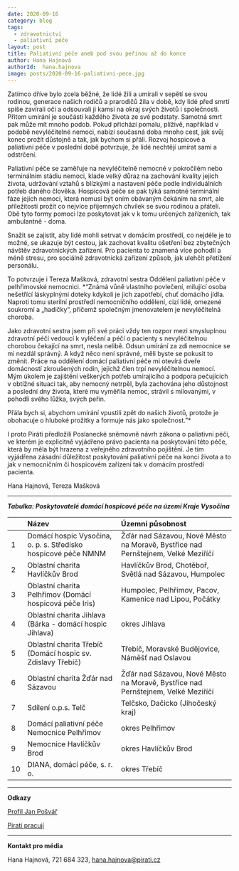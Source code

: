 ```yaml
---
date: 2020-09-16
category: blog
tags:
  - zdravotnictví
  - paliativní péče 
layout: post
title: Paliativní péče aneb pod svou peřinou až do konce
author: Hana Hajnová
authorId:  hana.hajnova
image: posts/2020-09-16-paliativni-pece.jpg
---
```


Zatímco dříve bylo zcela běžné, že lidé žili a umírali v sepětí se svou rodinou, generace našich rodičů a prarodičů žila v době, kdy lidé před smrtí spíše zavírali oči a odsouvali ji kamsi na okraj svých životů i společnosti. Přitom umírání je součástí každého života ze své podstaty. Samotná smrt pak může mít mnoho podob. Pokud přichází pomalu, plíživě, například v podobě nevyléčitelné nemoci, nabízí současná doba mnoho cest, jak svůj konec prožít důstojně a tak, jak bychom si přáli. Rozvoj hospicové a paliativní péče v poslední době potvrzuje, že lidé nechtějí umírat sami a odstrčení.

Paliativní péče se zaměřuje na nevyléčitelně nemocné v pokročilém nebo terminálním stádiu nemoci, klade velký důraz na zachování kvality jejich života, udržování vztahů s blízkými a nastavení péče podle individuálních potřeb daného člověka. Hospicová péče se pak týká samotné terminální fáze jejich nemoci, která nemusí být oním obávaným čekáním na smrt, ale příležitostí prožít co nejvíce příjemných chvilek se svou rodinou a přáteli. Obě tyto formy pomoci lze poskytovat jak v k tomu určených zařízeních, tak ambulantně - doma.  

Snažit se zajistit, aby lidé mohli setrvat v domácím prostředí, co nejdéle je to možné, se ukazuje být cestou, jak zachovat kvalitu ošetření bez zbytečných návštěv zdravotnických zařízení. Pro pacienta to znamená více pohodlí a méně stresu, pro sociálně zdravotnická zařízení způsob, jak ulehčit přetížení personálu. 

To potvrzuje i Tereza Mašková, zdravotní sestra Oddělení paliativní péče v pelhřimovské nemocnici. *“Známá vůně vlastního povlečení, milující osoba nešetřící láskyplnými doteky kdykoli je jich zapotřebí, chuť domácího jídla. Naproti tomu sterilní prostředí nemocničního oddělení, cizí lidé, omezené soukromí a „hadičky“, přičemž společným jmenovatelem je nevyléčitelná choroba.

Jako zdravotní sestra jsem při své práci vždy ten rozpor mezi smysluplnou zdravotní péčí vedoucí k vyléčení a péčí o pacienty s nevyléčitelnou chorobou čekající na smrt, nesla nelibě. Odsun umírání za zdi nemocnice se mi nezdál správný. A když něco není správné, měli byste se pokusit to změnit. Práce na oddělení domácí paliativní péče mi otevírá dveře domácností zkroušených rodin, jejichž člen trpí nevyléčitelnou nemocí. Mým úkolem je zajištění veškerých potřeb umírajícího a podpora pečujících v obtížné situaci tak, aby nemocný netrpěl, byla zachována jeho důstojnost a poslední dny života, které mu vyměřila nemoc, strávil s milovanými, v pohodlí svého lůžka, svých peřin.

Přála bych si, abychom umírání vpustili zpět do našich životů, protože je obohacuje o hluboké prožitky a formuje nás jako společnost.”*

I proto Piráti předložili Poslanecké sněmovně návrh zákona o paliativní péči, ve kterém je explicitně vyjádřeno právo pacienta na poskytování této péče, která by měla být hrazena z veřejného zdravotního pojištění. Je tím vyjádřena zásadní důležitost poskytování paliativní péče na konci života a to jak v nemocničním či hospicovém zařízení tak v domácím prostředí pacienta.   

Hana Hajnová, Tereza Mašková

---

***Tabulka: Poskytovatelé domácí hospicové péče na území Kraje Vysočina***

|               | Název         | Územní působnost  |
| -------- |:-------------|:-----------------|
| 1        | Domácí hospic Vysočina, o. p. s. Středisko hospicové péče NMNM  |   Žďár nad Sázavou, Nové Město na Moravě, Bystřice nad Pernštejnem, Velké Meziříčí |
| 2        | Oblastní charita Havlíčkův Brod                                 |   Havlíčkův Brod, Chotěboř, Světlá nad Sázavou, Humpolec |
| 3        | Oblastní charita Pelhřimov (Domácí hospicová péče Iris)         |   Humpolec, Pelhřimov, Pacov, Kamenice nad Lipou, Počátky |
| 4        | Oblastní charita Jihlava (Bárka - domácí hospic Jihlava)        |   okres Jihlava |
| 5        | Oblastní charita Třebíč (Domácí hospic sv. Zdislavy Třebíč)     |   Třebíč, Moravské Budějovice, Náměšť nad Oslavou |
| 6        | Oblastní charita Žďár nad Sázavou                               |   Žďár nad Sázavou, Nové Město na Moravě, Bystřice nad Pernštejnem, Velké Meziříčí |
| 7        | Sdílení o.p.s. Telč                                             |   Telčsko, Dačicko (Jihočeský kraj) |
| 8        | Domácí paliativní péče  Nemocnice Pelhřimov                     |   okres Pelhřimov |
| 9        | Nemocnice Havlíčkův Brod                                        |   okres Havlíčkův Brod |
| 10       | DIANA, domácí péče, s. r. o.                                    |   okres Třebíč |

---

**Odkazy**

[Profil Jan Pošvář](https://www.pirati.cz/lide/jan-posvar)

[Pirati pracují](https://piratipracuji.cz)
 
---

**Kontakt pro média**

Hana Hajnová, 721 684 323, <hana.hajnova@pirati.cz>
